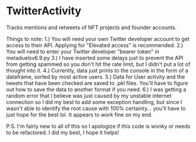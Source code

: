 # TwitterActivity
Tracks mentions and retweets of NFT projects and founder accounts.

Things to note:
1.) You will need your own Twitter developer account to get access to their API. Applying for "Elevated access" is recommended.
2.) You will need to enter your Twitter developer "bearer token" in metaduelsv6.9.py
3.) I have inserted some delays just to prevent the API from getting spammed so you don't hit the rate limit, but I didn't put a lot of thought into it.
4.) Currently, data just prints to the console in the form of a dataframe, sorted by most active users.
5.) Data for User activity and the tweets that have been checked are saved to .pkl files. You'll have to figure out how to save the data to another format if you need.
6.) I was getting a random error that I believe was just caused by my unstable internet connection so I did my best to add some exception handling, but since I wasn't able to identify the root cause with 100% certainty... you'll have to just hope for the best lol. It appears to work fine on my end.

P.S. I'm fairly new to all of this so I apologize if this code is wonky or needs to be refactored. I did my best, I hope it helps!
